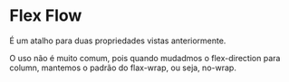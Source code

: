 # Flex Flow

É um atalho para duas propriedades vistas anteriormente.

O uso não é muito comum, pois quando mudadmos o flex-direction para column, mantemos o padrão do flax-wrap, ou seja, no-wrap.